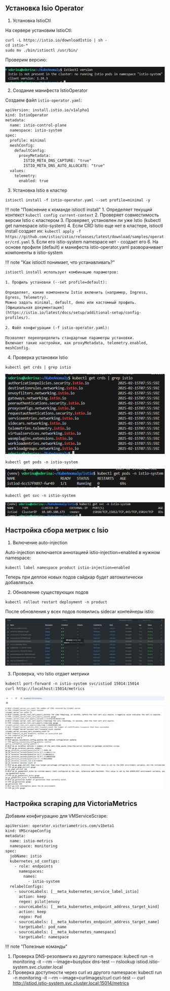 ## Установка Isio Operator

1. Установка IstioCtl

На сервере установим IstioCtl:

```
curl -L https://istio.io/downloadIstio | sh -
cd istio-*
sudo mv ./bin/istioctl /usr/bin/
```

Проверим версию:

![alt text](images/image-3-1.png)

2. Создание манифеста IstioOperator

Создаем файл `istio-operator.yaml`:

```
apiVersion: install.istio.io/v1alpha1
kind: IstioOperator
metadata:
  name: istio-control-plane
  namespace: istio-system
spec:
  profile: minimal
  meshConfig:
    defaultConfig:
      proxyMetadata:
        ISTIO_META_DNS_CAPTURE: "true"
        ISTIO_META_DNS_AUTO_ALLOCATE: "true"
  values:
    telemetry:
      enabled: true
```

3. Установка Istio в кластер

```
istioctl install -f istio-operator.yaml --set profile=minimal -y
```

!!! note "Пояснение к команде istioctl install"
    1. Определяет текущий контекст `kubectl config current-context`
    2. Проверяет совместимость версии Istio с кластером
    3. Проверяет, установлен ли уже Istio (kubectl get namespace istio-system)
    4. Если CRD Istio еще нет в кластере, istioctl install создает их: `kubectl apply -f https://github.com/istio/istio/releases/latest/download/samples/operator/crd.yaml`
    5. Если его istio-system namespace нет - создает его
    6. На основе профиля (default) и манифеста istio-operator.yaml разворачивает компоненты в istio-system


!!! note "Как istioctl понимает, что устанавливать?"

    istioctl install использует комбинацию параметров:

    1. Профиль установки (--set profile=default):

    Определяет, какие компоненты Istio включить (например, Ingress, Egress, Telemetry).
    Можно задать minimal, default, demo или кастомный профиль. [Официальная документация](https://istio.io/latest/docs/setup/additional-setup/config-profiles/). 

    2. Файл конфигурации (-f istio-operator.yaml):

    Позволяет переопределить стандартные параметры установки.
    Включает такие настройки, как proxyMetadata, telemetry.enabled, meshConfig.

4. Проверка установки Istio

```
kubectl get crds | grep istio
```

![alt text](image-5.png)

```
kubectl get pods -n istio-system
```

![alt text](image-6.png)

```
kubectl get svc -n istio-system
```

![alt text](image-7.png)

## Настройка сбора метрик с Isio

1. Включение auto-injection

Auto-injection включается аннотацией istio-injection=enabled в нужном namespace:

```
kubectl label namespace product istio-injection=enabled
```

Теперь при деплое новых подов сайдкар будет автоматически добавляться. 

2. Обновление существующих подов

```
kubectl rollout restart deployment -n product
```

После обновления у всех подов появились sidecar контейнеры istio:

![alt text](image-8.png)

3. Проверка, что Istio отдает метрики

```
kubectl port-forward -n istio-system svc/istiod 15014:15014
curl http://localhost:15014/metrics
```

![alt text](image-9.png)

## Настройка scraping для VictoriaMetrics

Добавим конфигурацию для VMServiceScrape:

```
apiVersion: operator.victoriametrics.com/v1beta1
kind: VMScrapeConfig
metadata:
  name: istio-metrics
  namespace: monitoring
spec:
  jobName: istio
  kubernetes_sd_configs:
    - role: endpoints
      namespaces:
        names:
          - istio-system
  relabelConfigs:
    - sourceLabels: [__meta_kubernetes_service_label_istio]
      action: keep
      regex: pilot|envoy
    - sourceLabels: [__meta_kubernetes_endpoint_address_target_kind]
      action: keep
      regex: Pod
    - sourceLabels: [__meta_kubernetes_endpoint_address_target_name]
      targetLabel: pod_name
    - sourceLabels: [__meta_kubernetes_namespace]
      targetLabel: namespace
```

!!! note "Полезные команды"
  1. Проверка DNS-резолвинга из другого namespace:
  kubectl run -n monitoring -it --rm --image=busybox dns-test -- nslookup istiod.istio-system.svc.cluster.local
  2. Проверка доступности через curl из другого namespace:
  kubectl run -n monitoring -it --rm --image=curlimages/curl curl-test -- curl http://istiod.istio-system.svc.cluster.local:15014/metrics